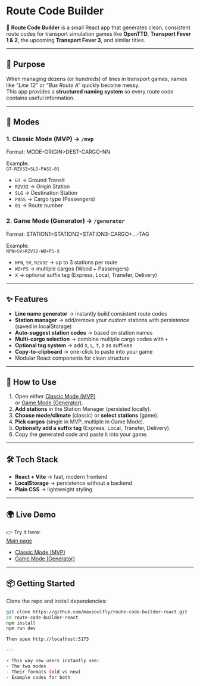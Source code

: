 # Route Code Builder

🚦 **Route Code Builder** is a small React app that generates clean, consistent route codes for transport simulation games like **OpenTTD**, **Transport Fever 1 & 2**, the upcoming **Transport Fever 3**, and similar titles.

---

## 🎯 Purpose

When managing dozens (or hundreds) of lines in transport games, names like _“Line 12”_ or _“Bus Route A”_ quickly become messy.  
This app provides a **structured naming system** so every route code contains useful information.

---

## 🧭 Modes

### 1. Classic Mode (MVP) → `/mvp`

Format:
MODE-ORIGIN>DEST-CARGO-NN


Example:  
`GT-RZV32>SLG-PASS-01`

- `GT` → Ground Transit  
- `RZV32` → Origin Station  
- `SLG` → Destination Station  
- `PASS` → Cargo type (Passengers)  
- `01` → Route number  

### 2. Game Mode (Generator) → `/generator`

Format:
STATION1>STATION2>STATION3-CARGO+...-TAG


Example:  
`NPN>SV>RZV32-WD+PS-X`

- `NPN`, `SV`, `RZV32` → up to 3 stations per route  
- `WD+PS` → multiple cargos (Wood + Passengers)  
- `X` → optional suffix tag (Express, Local, Transfer, Delivery)  

---

## ✨ Features

- **Line name generator** → instantly build consistent route codes  
- **Station manager** → add/remove your custom stations with persistence (saved in localStorage)  
- **Auto-suggest station codes** → based on station names  
- **Multi-cargo selection** → combine multiple cargo codes with `+`  
- **Optional tag system** → add `X`, `L`, `T`, `D` as suffixes  
- **Copy-to-clipboard** → one-click to paste into your game  
- Modular React components for clean structure  

---

## 🚀 How to Use

1. Open either [Classic Mode (MVP)](https://maxsoulfly.github.io/route-code-builder-react/#/mvp)  
   or [Game Mode (Generator)](https://maxsoulfly.github.io/route-code-builder-react/#/generator).  
2. **Add stations** in the Station Manager (persisted locally).  
3. **Choose mode/climate** (classic) or **select stations** (game).  
4. **Pick cargos** (single in MVP, multiple in Game Mode).  
5. **Optionally add a suffix tag** (Express, Local, Transfer, Delivery).  
6. Copy the generated code and paste it into your game.  


---

## 🛠 Tech Stack

- **React + Vite** → fast, modern frontend  
- **LocalStorage** → persistence without a backend  
- **Plain CSS** → lightweight styling  

---

## 🌍 Live Demo

👉 Try it here:  
[Main page](https://maxsoulfly.github.io/route-code-builder-react/)

- [Classic Mode (MVP)](https://maxsoulfly.github.io/route-code-builder-react/#/mvp)  
- [Game Mode (Generator)](https://maxsoulfly.github.io/route-code-builder-react/#/generator)


---

## 📦 Getting Started

Clone the repo and install dependencies:

```bash
git clone https://github.com/maxsoulfly/route-code-builder-react.git
cd route-code-builder-react
npm install
npm run dev

Then open http://localhost:5173

---

⚡ This way new users instantly see:  
- The two modes  
- Their formats (old vs new)  
- Example codes for both  

